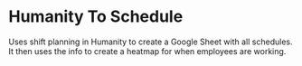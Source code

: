 # Humanity To Schedule
 Uses shift planning in Humanity to create a Google Sheet with all schedules. It then uses the info to create a heatmap for when employees are working.
